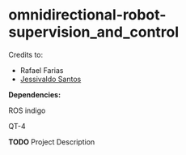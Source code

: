 # omnidirectional-robot-supervision_and_control

Credits to:

* Rafael Farias
* [Jessivaldo Santos](https://github.com/jessivaldojr)

**Dependencies:**

ROS indigo

QT-4

**TODO** Project Description
